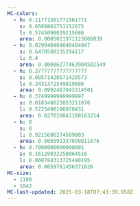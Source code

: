```yaml
---
MC-colors:
  - h: 0.11771561771561771
    s: 0.6589861751152075
    l: 0.5745098039215686
    area: 0.0005021971123666039
  - h: 0.029040404040404047
    s: 0.6470588235294117
    l: 0.4
    area: 0.00006277463904582549
  - h: 0.37777777777777777
    s: 0.08571428571428573
    l: 0.3431372549019608
    area: 0.0992467043314501
  - h: 0.3749999999999997
    s: 0.018348623853211076
    l: 0.5725490196078431
    area: 0.027620841180163214
  - h: 0
    s: 0
    l: 0.9215686274509803
    area: 0.006591337099811676
  - h: 0.7000000000000001
    s: 0.16129032258064516
    l: 0.060784313725490195
    area: 0.8659761456371626
MC-size:
  - 1190
  - 1042
MC-last-updated: 2025-03-18T07:43:39.058Z
---
```

